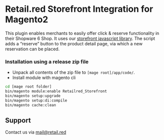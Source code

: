 # Retail.red Storefront Integration for Magento2
This plugin enables merchants to easily offer click & reserve functionality in their Shopware 6 Shop. 
It uses our [storefront javascript library](https://github.com/retail-red/storefront-library).
The script adds a “reserve” button to the product detail page, via which a new reservation can be placed.


### Installation using a release zip file

- Unpack all contents of the zip file to `[mage root]/app/code/`.
- Install module with magento cli

```sh
cd [mage root folder]
bin/magento module:enable Retailred_Storefront
bin/magento setup:upgrade
bin/magento setup:di:compile
bin/magento cache:clean
```

## Support
Contact us via [mail@retail.red](mailto:mail@retail.red)
